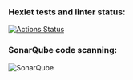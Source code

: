 ### Hexlet tests and linter status:
[![Actions Status](https://github.com/lawyer-arch/python-project-50/actions/workflows/hexlet-check.yml/badge.svg)](https://github.com/lawyer-arch/python-project-50/actions)


### SonarQube code scanning:
![SonarQube](https://sonarcloud.io/api/project_badges/measure?project=yourusername_yourrepository&metric=alert_status)